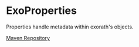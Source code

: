# ExoProperties
Properties handle metadata within exorath's objects. 

[Maven Repository](http://tools.inventivetalent.org/resource-util/description/maven/?repoId=ExoProperties.maven&repoUrl=https%3A%2F%2Fraw.github.com%2FExorath%2FExoProperties%2Fmvn-repo%2F&groupId=com.exorath&artifactId=ExoProperties&version=1.0.1)
